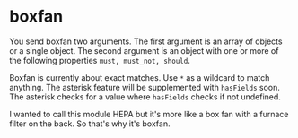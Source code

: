 # boxfan

You send boxfan two arguments. The first argument is an array of objects or a single object. The second argument is an object with one or more of the following properties
`must, must_not, should`.

Boxfan is currently about exact matches. Use `*` as a wildcard to match anything. The asterisk feature will be supplemented with `hasFields` soon. The asterisk checks for a value where `hasFields` checks if not undefined.

I wanted to call this module HEPA but it's more like a box fan with a furnace filter on the back. So that's why it's boxfan.